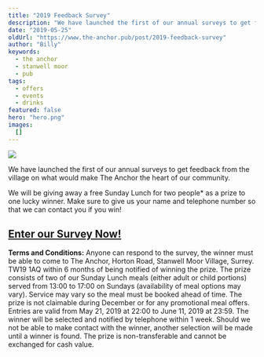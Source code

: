 ```yaml
---
title: "2019 Feedback Survey"
description: "We have launched the first of our annual surveys to get feedback from the village on what would make The Anchor the heart of our community.We will be giving away a free Sunday Lunch for two people* as a prize to one lucky winner. Make sure to give us your name and telephone number so that we can contact you if you win!Enter our Survey Now!Terms and Conditions: Anyone can respond to the survey, the winner must be able to come to The Anchor, Horton Road, Stanwell Moor Village, Surrey. TW19 1AQ wit"
date: "2019-05-25"
oldUrl: "https://www.the-anchor.pub/post/2019-feedback-survey"
author: "Billy"
keywords:
  - the anchor
  - stanwell moor
  - pub
tags:
  - offers
  - events
  - drinks
featured: false
hero: "hero.png"
images:
  []
---
```


  

![](https://static.wixstatic.com/media/1c749e_380676e57c3742d38f2515913ac6bd6a~mv2.png/v1/fill/w_82,h_31,al_c,q_85,usm_0.66_1.00_0.01,blur_2,enc_avif,quality_auto/1c749e_380676e57c3742d38f2515913ac6bd6a~mv2.png)

We have launched the first of our annual surveys to get feedback from the village on what would make The Anchor the heart of our community.

  

We will be giving away a free Sunday Lunch for two people\* as a prize to one lucky winner. Make sure to give us your name and telephone number so that we can contact you if you win!

## [Enter our Survey Now!](https://www.surveymonkey.co.uk/r/QX86VC9)

  

**Terms and Conditions:** Anyone can respond to the survey, the winner must be able to come to The Anchor, Horton Road, Stanwell Moor Village, Surrey. TW19 1AQ within 6 months of being notified of winning the prize. The prize consists of two of our Sunday Lunch meals (either adult or child portions) served from 13:00 to 17:00 on Sundays (availability of meal options may vary). Service may vary so the meal must be booked ahead of time. The prize is not claimable during December or for any promotional meal offers. Entries are valid from May 21, 2019 at 22:00 to June 11, 2019 at 23:59. The winner will be selected and notified by telephone within 1 week. Should we not be able to make contact with the winner, another selection will be made until a winner is found. The prize is non-transferable and cannot be exchanged for cash value.
